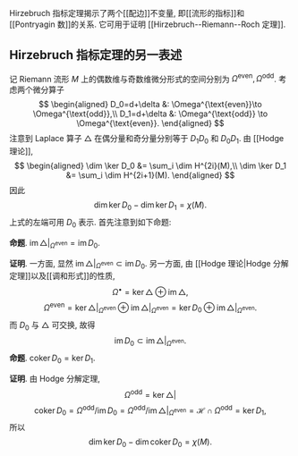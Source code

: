 Hirzebruch 指标定理揭示了两个[[配边]]不变量, 即[[流形的指标]]和 [[Pontryagin 数]]的关系. 它可用于证明 [[Hirzebruch--Riemann--Roch 定理]].

## Hirzebruch 指标定理的另一表述

记 Riemann 流形 $M$ 上的偶数维与奇数维微分形式的空间分别为 $\Omega^{\text{even}}, \Omega^{\text{odd}}$. 考虑两个微分算子
$$
\begin{aligned}
	D_0=d+\delta &: \Omega^{\text{even}}\to \Omega^{\text{odd}},\\
	D_1=d+\delta &: \Omega^{\text{odd}} \to \Omega^{\text{even}}.
\end{aligned}
$$
注意到 Laplace 算子 $\triangle$ 在偶分量和奇分量分别等于 $D_1D_0$ 和 $D_0D_1$.
由 [[Hodge 理论]],
$$
\begin{aligned}
\dim \ker D_0 &= \sum_i \dim H^{2i}(M),\\
\dim \ker D_1 &= \sum_i \dim H^{2i+1}(M).
\end{aligned}
$$
因此
$$
\dim\ker D_0 - \dim\ker D_1 = \chi(M).
$$
上式的左端可用 $D_0$ 表示. 首先注意到如下命题:

**命题**. $\operatorname{im}\triangle\big|_{\Omega^{\text{even}}} = \operatorname{im}D_0$.

**证明**. 一方面, 显然 $\operatorname{im}\triangle\big|_{\Omega^{\text{even}}}\subset \operatorname{im}D_0$. 另一方面, 由 [[Hodge 理论|Hodge 分解定理]]以及[[调和形式]]的性质,
$$
\Omega^\bullet = \ker\triangle\oplus \operatorname{im}\triangle,
$$
$$
\Omega^{\text{even}}=\ker \triangle\big|_{\Omega^{\text{even}}}\oplus  \operatorname{im}\triangle\big|_{\Omega^{\text{even}}}=\ker D_0\oplus \operatorname{im}\triangle\big|_{\Omega^{\text{even}}}.
$$
而 $D_0$ 与 $\triangle$ 可交换, 故得
$$
\operatorname{im}D_0 \subset \operatorname{im} \triangle\big|_{\Omega^{\text{even}}}.
$$
**命题**. $\operatorname{coker}D_0 = \ker D_1$.

**证明**. 由 Hodge 分解定理,
$$
\Omega^{\text{odd}}= \ker\triangle\big|
$$
$$
\operatorname{coker}D_0=\Omega^{\text{odd}}/\operatorname{im}D_0=\Omega^{\text{odd}}/ \operatorname{im}\triangle\big|_{\Omega^{\text{even}}} = \mathscr{H} \cap \Omega^{\text{odd}}=\ker D_1,
$$
所以
$$
\dim \ker D_0 - \dim \operatorname{coker}D_0 = \chi(M).
$$